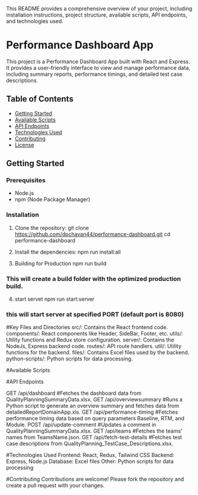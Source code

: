 This README provides a comprehensive overview of your project, including installation instructions, project structure, available scripts, API endpoints, and technologies used.

# Performance Dashboard App
This project is a Performance Dashboard App built with React and Express. It provides a user-friendly interface to view and manage performance data, including summary reports, performance timings, and detailed test case descriptions.

## Table of Contents
- [Getting Started](#getting-started)
- [Available Scripts](#available-scripts)
- [API Endpoints](#api-endpoints)
- [Technologies Used](#technologies-used)
- [Contributing](#contributing)
- [License](#license)

## Getting Started

### Prerequisites
- Node.js
- npm (Node Package Manager)

### Installation
1. Clone the repository:
    git clone https://github.com/dpchavan44/performance-dashboard.git
    cd performance-dashboard

2. Install the dependencies:
    npm run install:all

3. Building for Production
    npm run build
### This will create a build folder with the optimized production build.

4. start servet
    npm run start:server 
### this will start server at specified PORT (default port is 8080)

#Key Files and Directories
src/: Contains the React frontend code.
    components/: React components like Header, SideBar, Footer, etc.
    utils/: Utility functions and Redux store configuration.
server/: Contains the NodeJs, Express backend code.
    routes/: API route handlers.
    util/: Utility functions for the backend.
files/: Contains Excel files used by the backend.
python-scripts/: Python scripts for data processing.

#Available Scripts

#API Endpoints

GET  /api/dashboard          #Fetches the dashboard data from QualityPlanningSummaryData.xlsx.
GET  /api/overviewsummary    #Runs a Python script to generate an overview summary and fetches data from detailedReportDomainApp.xls.
GET  /api/performance-timing #Fetches performance timing data based on query parameters Baseline, RTM, and Module.
POST /api/update-comment     #Updates a comment in QualityPlanningSummaryData.xlsx.
GET  /api/teams              #Fetches the teams' names from TeamsName.json.
GET  /api/fetch-test-details #Fetches test case descriptions from QualityPlanning_TestCase_Descriptions.xlsx.


#Technologies Used
Frontend: React, Redux, Tailwind CSS
Backend: Express, Node.js
Database: Excel files
Other: Python scripts for data processing

#Contributing
Contributions are welcome! Please fork the repository and create a pull request with your changes.


